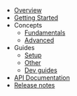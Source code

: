 <!-- See Pydantic for inspo https://docs.pydantic.dev/latest  -->
- [Overview](overview/)
- [Getting Started](getting_started/)
- Concepts
  - [Fundamentals](concepts/fundamentals/)
  - [Advanced](concepts/advanced/)
- Guides
  - [Setup](guides/setup/)
  - [Other](guides/other/)
  - [Dev guides](guides/devguides/)
- [API Documentation](reference/)
- [Release notes](release_notes.md)
